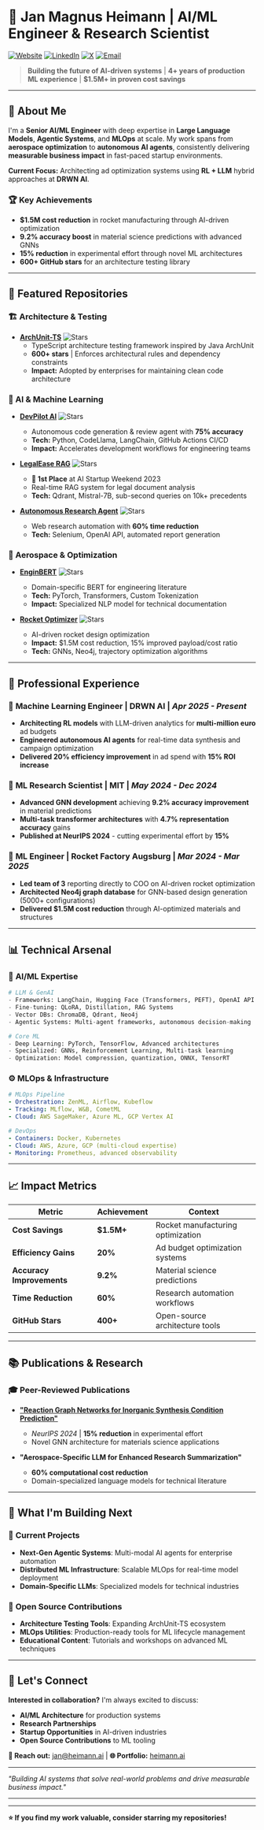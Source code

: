 # 🚀 Jan Magnus Heimann | AI/ML Engineer & Research Scientist

[![Website](https://img.shields.io/badge/Portfolio-heimann.ai-blue?style=flat-square&logo=safari)](https://heimann.ai)
[![LinkedIn](https://img.shields.io/badge/LinkedIn-jan--heimann-0077b5?style=flat-square&logo=linkedin)](https://linkedin.com/in/jan-heimann)
[![X](https://img.shields.io/badge/X-@heimannjanm-1da1f2?style=flat-square&logo=twitter)](https://x.com/heimannjanm)
[![Email](https://img.shields.io/badge/Email-jan@heimann.ai-d14836?style=flat-square&logo=gmail)](mailto:jan@heimann.ai)

> **Building the future of AI-driven systems** | **4+ years of production ML experience** | **$1.5M+ in proven cost savings**

---

## 🎯 About Me

I'm a **Senior AI/ML Engineer** with deep expertise in **Large Language Models**, **Agentic Systems**, and **MLOps** at scale. My work spans from **aerospace optimization** to **autonomous AI agents**, consistently delivering **measurable business impact** in fast-paced startup environments.

**Current Focus:** Architecting ad optimization systems using **RL + LLM** hybrid approaches at **DRWN AI**.

### 🏆 Key Achievements
- **$1.5M cost reduction** in rocket manufacturing through AI-driven optimization 
- **9.2% accuracy boost** in material science predictions with advanced GNNs
- **15% reduction** in experimental effort through novel ML architectures
- **600+ GitHub stars** for an architecture testing library

---

## 🔬 Featured Repositories

### 🏗️ Architecture & Testing
- **[ArchUnit-TS](https://github.com/LukasNiessen/ArchUnitTS)** ![Stars](https://img.shields.io/github/stars/LukasNiessen/ArchUnitTS?style=social)
  - TypeScript architecture testing framework inspired by Java ArchUnit
  - **600+ stars** | Enforces architectural rules and dependency constraints
  - **Impact:** Adopted by enterprises for maintaining clean code architecture

### 🤖 AI & Machine Learning
- **[DevPilot AI](https://github.com/janMagnusHeimann/DevPilotAI)** ![Stars](https://img.shields.io/github/stars/janMagnusHeimann/DevPilotAI?style=social)
  - Autonomous code generation & review agent with **75% accuracy**
  - **Tech:** Python, CodeLlama, LangChain, GitHub Actions CI/CD
  - **Impact:** Accelerates development workflows for engineering teams

- **[LegalEase RAG](https://github.com/janMagnusHeimann/LegalEaseRAG)** ![Stars](https://img.shields.io/github/stars/janMagnusHeimann/LegalEaseRAG?style=social)
  - **🥇 1st Place** at AI Startup Weekend 2023
  - Real-time RAG system for legal document analysis
  - **Tech:** Qdrant, Mistral-7B, sub-second queries on 10k+ precedents

- **[Autonomous Research Agent](https://github.com/janMagnusHeimann/ResearchAgent)** ![Stars](https://img.shields.io/github/stars/janMagnusHeimann/ResearchAgent?style=social)
  - Web research automation with **60% time reduction**
  - **Tech:** Selenium, OpenAI API, automated report generation

### 🚀 Aerospace & Optimization
- **[EnginBERT](https://github.com/janMagnusHeimann/EnginBERT)** ![Stars](https://img.shields.io/github/stars/janMagnusHeimann/EnginBERT?style=social)
  - Domain-specific BERT for engineering literature
  - **Tech:** PyTorch, Transformers, Custom Tokenization
  - **Impact:** Specialized NLP model for technical documentation

- **[Rocket Optimizer](https://github.com/janMagnusHeimann/rocketOptimizer)** ![Stars](https://img.shields.io/github/stars/janMagnusHeimann/rocketOptimizer?style=social)
  - AI-driven rocket design optimization
  - **Impact:** $1.5M cost reduction, 15% improved payload/cost ratio
  - **Tech:** GNNs, Neo4j, trajectory optimization algorithms

---

## 💼 Professional Experience

### 🎯 **Machine Learning Engineer** | **DRWN AI** | *Apr 2025 - Present*
- **Architecting RL models** with LLM-driven analytics for **multi-million euro** ad budgets
- **Engineered autonomous AI agents** for real-time data synthesis and campaign optimization
- **Delivered 20% efficiency improvement** in ad spend with **15% ROI increase**

### 🔬 **ML Research Scientist** | **MIT** | *May 2024 - Dec 2024*
- **Advanced GNN development** achieving **9.2% accuracy improvement** in material predictions
- **Multi-task transformer architectures** with **4.7% representation accuracy** gains
- **Published at NeurIPS 2024** - cutting experimental effort by **15%**

### 🚀 **ML Engineer** | **Rocket Factory Augsburg** | *Mar 2024 - Mar 2025*
- **Led team of 3** reporting directly to COO on AI-driven rocket optimization
- **Architected Neo4j graph database** for GNN-based design generation (5000+ configurations)
- **Delivered $1.5M cost reduction** through AI-optimized materials and structures

---

## 📊 Technical Arsenal

### 🧠 **AI/ML Expertise**
```python
# LLM & GenAI
- Frameworks: LangChain, Hugging Face (Transformers, PEFT), OpenAI API
- Fine-tuning: QLoRA, Distillation, RAG Systems
- Vector DBs: ChromaDB, Qdrant, Neo4j
- Agentic Systems: Multi-agent frameworks, autonomous decision-making

# Core ML
- Deep Learning: PyTorch, TensorFlow, Advanced architectures
- Specialized: GNNs, Reinforcement Learning, Multi-task learning
- Optimization: Model compression, quantization, ONNX, TensorRT
```

### ⚙️ **MLOps & Infrastructure**
```yaml
# MLOps Pipeline
- Orchestration: ZenML, Airflow, Kubeflow
- Tracking: MLflow, W&B, CometML
- Cloud: AWS SageMaker, Azure ML, GCP Vertex AI

# DevOps
- Containers: Docker, Kubernetes
- Cloud: AWS, Azure, GCP (multi-cloud expertise)
- Monitoring: Prometheus, advanced observability
```

---

## 📈 Impact Metrics

| **Metric** | **Achievement** | **Context** |
|------------|-----------------|-------------|
| **Cost Savings** | **$1.5M+** | Rocket manufacturing optimization |
| **Efficiency Gains** | **20%** | Ad budget optimization systems |
| **Accuracy Improvements** | **9.2%** | Material science predictions |
| **Time Reduction** | **60%** | Research automation workflows |
| **GitHub Stars** | **400+** | Open-source architecture tools |

---

## 📚 Publications & Research

### 🎓 **Peer-Reviewed Publications**
- **["Reaction Graph Networks for Inorganic Synthesis Condition Prediction"](https://neurips.cc/virtual/2024/poster/xyz)**
  - *NeurIPS 2024* | **15% reduction** in experimental effort
  - Novel GNN architecture for materials science applications

- **"Aerospace-Specific LLM for Enhanced Research Summarization"**
  -  **60% computational cost reduction**
  - Domain-specialized language models for technical literature

---

## 🎯 What I'm Building Next

### 🔮 **Current Projects**
- **Next-Gen Agentic Systems**: Multi-modal AI agents for enterprise automation
- **Distributed ML Infrastructure**: Scalable MLOps for real-time model deployment
- **Domain-Specific LLMs**: Specialized models for technical industries

### 🌟 **Open Source Contributions**
- **Architecture Testing Tools**: Expanding ArchUnit-TS ecosystem
- **MLOps Utilities**: Production-ready tools for ML lifecycle management
- **Educational Content**: Tutorials and workshops on advanced ML techniques

---

## 🤝 Let's Connect

**Interested in collaboration?** I'm always excited to discuss:
- **AI/ML Architecture** for production systems
- **Research Partnerships**
- **Startup Opportunities** in AI-driven industries
- **Open Source Contributions** to ML tooling

**📧 Reach out:** [jan@heimann.ai](mailto:jan@heimann.ai) | **🌐 Portfolio:** [heimann.ai](https://heimann.ai)

---

*"Building AI systems that solve real-world problems and drive measurable business impact."*

<!--
### 📊 GitHub Stats
![Jan's GitHub stats](https://github-readme-stats.vercel.app/api?username=janMagnusHeimann&show_icons=true&theme=dark)
![Top Languages](https://github-readme-stats.vercel.app/api/top-langs/?username=janMagnusHeimann&layout=compact&theme=dark)
-->


---
---

**⭐ If you find my work valuable, consider starring my repositories!**

